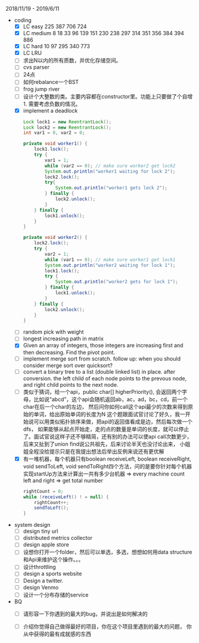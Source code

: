 2018/11/19 - 2019/6/11
- coding
    - [x] LC easy 225 387 706 724
    - [x] LC medium 8 18 33 96 139 151 230 238 297 314 351 356 384 394 886
    - [x] LC hard 10 97 295 340 773
    - [x] LC LRU
    - [ ] 求出N以内的所有质数，并优化存储空间。
    - [ ] cvs parser
    - [ ] 24点
    - [ ] 如何rebalance一个BST
    - [ ] frog jump river
    - [ ] 设计个大整数的类。主要内容都在constructor里。功能上只要做了个自增1. 需要考虑负数的情况。
    - [x] implement a deadlock
        ```java
        Lock lock1 = new ReentrantLock();
        Lock lock2 = new ReentrantLock();
        int var1 = 0, var2 = 0;

        private void worker1() {
            lock1.lock();
            try {
                var1 = 1;
                while (var2 == 0); // make sure worker2 get lock2
                System.out.println("worker1 waiting for lock 2");
                lock2.lock();
                try{
                    System.out.println("worker1 gets lock 2");
                } finally {
                    lock2.unlock();
                }
            } finally {
                lock1.unlock();
            }
        }

        private void worker2() {
            lock2.lock();
            try {
                var2 = 1;
                while (var1 == 0); // make sure worker1 get lock1
                System.out.println("worker2 waiting for lock 1");
                lock1.lock();
                try {
                    System.out.println("worker2 gets for lock 1");
                } finally {
                    lock1.unlock();
                }
            } finally {
                lock2.unlock();
            }
        }
        ```
    - [ ] random pick with weight
    - [ ] longest increasing path in matrix
    - [x] Given an array of integers, those integers are increasing first and then decreasing. Find the pivot point.
    - [ ] implement merge sort from scratch. follow up: when you should consider merge sort over quicksort?
    - [ ] convert a binary tree to a list (double linked list) in place. after conversion. the left child of each node points to the prevous node, and right child points to the next node.
    - [ ] 类似于猜词，给一个api，public char[] higherPriority(), 会返回两个字母，比如说“abcd”，这个api会随机返回ab，ac，ad，bc，cd，前一个char在后一个char的左边，
        然后问你如何call这个api最少的次数来得到原始的单词，给出原始单词的长度为N 这个题跟面试官讨论了好久，我一开始说可以用类似拓扑排序来做，把api的返回值看成是边，然后每次做一个dfs，
        如果能够从起点开始走，走的点的数量是单词的长度，就可以停止了。面试官说这样子还不够精简，还有别的办法可以使api call次数更少，后来又扯到了union find说公共祖先，后来讨论半天也没讨论出来，
        小姐姐全程没给提示只是在我提出想法后举出反例来说还有更优解 
    - [x] 有一堆机器，每个机器只有boolean receiveLeft, boolean receiveRight, void sendToLeft, void sendToRight四个方法，问的是要你针对每个机器实现startUp方法来计算出一共有多少台机器
        => every machine count left and right => get total number
        ```java
        rightCount = 0;
        while (receiveLeft() ! = null) {
            rightCount++;
            sendToLeft();
        }
        ```
- system design
    - [ ] design tiny url
    - [ ] distributed metrics collector
    - [ ] design apple store
    - [ ] 设想你打开一个folder，然后可以单选，多选，想想如何用data structure和Api来维护这个操作。。。
    - [ ] 设计throttling
    - [ ] design a sports website
    - [ ] Design a twitter.
    - [ ] design Venmo
    - [ ] 设计一个分布存储的service
- BQ
    - [ ] 请形容一下你遇到的最大的bug，并说出是如何解决的
    - [ ] 介绍你觉得自己做得最好的项目，你在这个项目里遇到的最大的问题， 你从中获得的最有成就感的东西

    